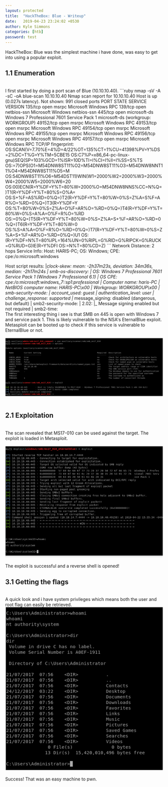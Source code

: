 ```yaml
---
layout: protected
title:  "HackTheBox: Blue - Writeup"
date:   2019-04-23 23:24:02 +0530
author: Kyle Simmons
categories: [htb]
password: test
---
```

HackTheBox: Blue was the simplest machine i have done, was easy to get into using a popular exploit.

<h2>1.1 Enumeration</h2>
<br>
I first started by doing a port scan of Blue (10.10.10.40).
```ruby
nmap -sV -A -sC -oA blue-scan 10.10.10.40
Nmap scan report for 10.10.10.40
Host is up (0.027s latency).
Not shown: 991 closed ports
PORT      STATE SERVICE      VERSION
135/tcp   open  msrpc        Microsoft Windows RPC
139/tcp   open  netbios-ssn  Microsoft Windows netbios-ssn
445/tcp   open  microsoft-ds Windows 7 Professional 7601 Service Pack 1 microsoft-ds (workgroup: WORKGROUP)
49152/tcp open  msrpc        Microsoft Windows RPC
49153/tcp open  msrpc        Microsoft Windows RPC
49154/tcp open  msrpc        Microsoft Windows RPC
49155/tcp open  msrpc        Microsoft Windows RPC
49156/tcp open  msrpc        Microsoft Windows RPC
49157/tcp open  msrpc        Microsoft Windows RPC
TCP/IP fingerprint:
OS:SCAN(V=7.70%E=4%D=4/22%OT=135%CT=1%CU=41398%PV=Y%DS=2%DC=T%G=Y%TM=5CBE15
OS:C7%P=x86_64-pc-linux-gnu)SEQ(SP=103%GCD=1%ISR=10D%TI=I%CI=I%II=I%SS=S%TS
OS:=7)OPS(O1=M54DNW8ST11%O2=M54DNW8ST11%O3=M54DNW8NNT11%O4=M54DNW8ST11%O5=M
OS:54DNW8ST11%O6=M54DST11)WIN(W1=2000%W2=2000%W3=2000%W4=2000%W5=2000%W6=20
OS:00)ECN(R=Y%DF=Y%T=80%W=2000%O=M54DNW8NNS%CC=N%Q=)T1(R=Y%DF=Y%T=80%S=O%A=
OS:S+%F=AS%RD=0%Q=)T2(R=Y%DF=Y%T=80%W=0%S=Z%A=S%F=AR%O=%RD=0%Q=)T3(R=Y%DF=Y
OS:%T=80%W=0%S=Z%A=O%F=AR%O=%RD=0%Q=)T4(R=Y%DF=Y%T=80%W=0%S=A%A=O%F=R%O=%RD
OS:=0%Q=)T5(R=Y%DF=Y%T=80%W=0%S=Z%A=S+%F=AR%O=%RD=0%Q=)T6(R=Y%DF=Y%T=80%W=0
OS:%S=A%A=O%F=R%O=%RD=0%Q=)T7(R=Y%DF=Y%T=80%W=0%S=Z%A=S+%F=AR%O=%RD=0%Q=)U1
OS:(R=Y%DF=N%T=80%IPL=164%UN=0%RIPL=G%RID=G%RIPCK=G%RUCK=G%RUD=G)IE(R=Y%DFI
OS:=N%T=80%CD=Z)
```
Network Distance: 2 hops
Service Info: Host: HARIS-PC; OS: Windows; CPE: cpe:/o:microsoft:windows

Host script results:
|_clock-skew: mean: -2h37m23s, deviation: 34m36s, median: -2h17m24s
| smb-os-discovery:
|   OS: Windows 7 Professional 7601 Service Pack 1 (Windows 7 Professional 6.1)
|   OS CPE: cpe:/o:microsoft:windows_7::sp1:professional
|   Computer name: haris-PC
|   NetBIOS computer name: HARIS-PC\x00
|   Workgroup: WORKGROUP\x00
| smb-security-mode:
|   account_used: guest
|   authentication_level: user
|   challenge_response: supported
|_  message_signing: disabled (dangerous, but default)
| smb2-security-mode:
|   2.02:
|_    Message signing enabled but not required
| smb2-time:
<br>
The first interesting thing i see is that SMB on 445 is open with Windows 7 and service pack 1. This is likely vulnerable to
the NSA's EternalBlue exploit. Metasploit can be booted up to check if this service is vulnerable to EternalBlue or not.
<br><br>
<img src="/assets/images/htb/blue/scanner-eternalblue.png">
<br><br>

<h2>2.1 Exploitation</h2>
<br>
The scan revealed that MS17-010 can be used against the target. The exploit is loaded in Metasploit.
<br><br>
<img src="/assets/images/htb/blue/eternalblue-exploited.png">
<br><br>
The exploit is successful and a reverse shell is opened!

<h2>3.1 Getting the flags</h2>
<br>
A quick look and i have system privileges which means both the user and root flag can easily be retrieved.
<img src="/assets/images/htb/blue/system-priv.png">
<br><br>
Success! That was an easy machine to pwn.
<br><br>
